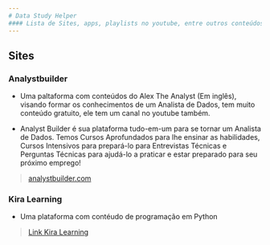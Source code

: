 ```yaml
---
# Data Study Helper
#### Lista de Sites, apps, playlists no youtube, entre outros conteúdos para estudo e desenvolvimento na área de dados.
---
```


## Sites

### Analystbuilder

- Uma paltaforma com conteúdos do Alex The Analyst (Em inglês), visando formar os conhecimentos de um Analista de Dados, tem muito conteúdo gratuito, ele tem um canal no youtube também.

- Analyst Builder é sua plataforma tudo-em-um para se tornar um Analista de Dados. Temos Cursos Aprofundados para lhe ensinar as habilidades, Cursos Intensivos para prepará-lo para Entrevistas Técnicas e Perguntas Técnicas para ajudá-lo a praticar e estar preparado para seu próximo emprego!

> <a href="https://www.analystbuilder.com/" target="_blank">analystbuilder.com</a>

### Kira Learning

- Uma plataforma com contéudo de programação em Python

> <a href="https://app.kira-learning.com" target="_blank">Link Kira Learning</a>
